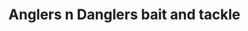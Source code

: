 ---
title: "Anglers n Danglers bait and tackle"
url: /grimsby/anglers-n-danglers-bait-and-tackle/
shop: Angeln
---